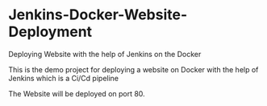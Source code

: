 # Jenkins-Docker-Website-Deployment

Deploying Website with the help of Jenkins on the Docker

This is the demo project for deploying a website on Docker with the help of Jenkins which is a Ci/Cd pipeline

The Website will be deployed on port 80.
